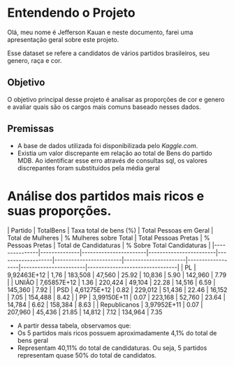 # Entendendo o Projeto

Olá, meu nome é Jefferson Kauan e neste documento, farei uma apresentação geral sobre este projeto.

Esse dataset se refere a candidatos de vários partidos brasileiros, seu genero, raça e cor. 

## Objetivo

O objetivo principal desse projeto é analisar as proporções de cor e genero e avaliar quais são os cargos mais comuns baseado nesses dados.

## Premissas

- A base de dados utilizada foi disponibilizada pelo *Kaggle.com*.
- Existia um valor discrepante em relação ao total de Bens do partido MDB. Ao identificar esse erro através de consultas sql, os valores discrepantes foram substituidos pela média geral

# Análise dos partidos mais ricos e suas proporções.

| Partido       | TotalBens    | Taxa total de bens (%) | Total Pessoas em Geral | Total de Mulheres | % Mulheres sobre Total | Total Pessoas Pretas | % Pessoas Pretas | Total de Candidaturas | % Sobre Total 
Candidaturas |
|---------------|--------------|-----------------------|------------------------|-------------------|------------------------|----------------------|------------------|-----------------------|--------------------------------|
| PL            | 9,92463E+12  | 1,76                  | 183,508                | 47,560            | 25.92                  | 10,836               | 5.90             | 142,960               | 7.79                           |
| UNIÃO         | 7,65857E+12  | 1.36                  | 220,424                | 49,104            | 22.28                  | 14,516               | 6.59             | 145,360               | 7.92                           |
| PSD           | 4,61275E+12  | 0.82                  | 229,012                | 51,436            | 22.46                  | 16,152               | 7.05             | 154,488               | 8.42                           |
| PP            | 3,99150E+11  | 0.07                  | 223,168                | 52,760            | 23.64                  | 14,784               | 6.62             | 158,384               | 8.63                           |
| Republicanos  | 3,97952E+11  | 0.07                  | 207,960                | 45,436            | 21.85                  | 14,812               | 7.12             | 134,964               | 7.35                 

- A partir dessa tabela, observamos que:
- Os 5 partidos mais ricos possuem aproximadamente 4,1% do total de bens geral
- Representam 40,11% do total de candidaturas. Ou seja, 5 partidos representam quase 50% do total de candidatos.
